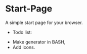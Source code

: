 # Start-Page

A simple start page for your browser.

* Todo list:
- Make generator in BASH,
- Add icons.

